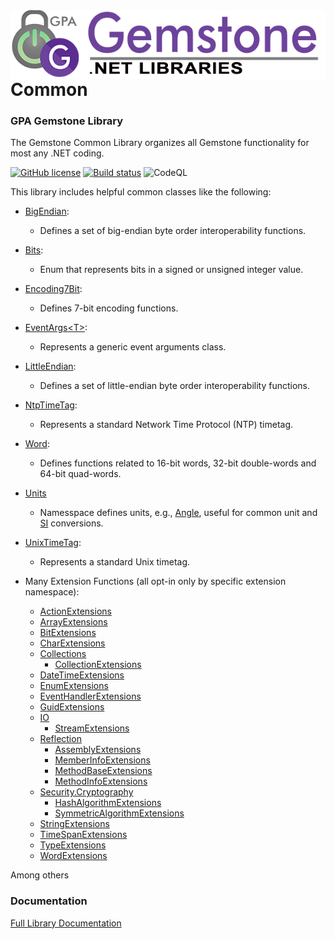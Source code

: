 <img align="right" src="img/gemstone-wide-600.png" alt="gemstone logo">

# Common
### GPA Gemstone Library

The Gemstone Common Library organizes all Gemstone functionality for most any .NET coding.

[![GitHub license](https://img.shields.io/github/license/gemstone/common?color=4CC61E)](https://github.com/gemstone/common/blob/master/LICENSE)
[![Build status](https://ci.appveyor.com/api/projects/status/lar65enrk8b7aqu2?svg=true)](https://ci.appveyor.com/project/ritchiecarroll/common)
![CodeQL](https://github.com/gemstone/common/workflows/CodeQL/badge.svg)

This library includes helpful common classes like the following:

* [BigEndian](https://gemstone.github.io/common/help/html/T_Gemstone_BigEndian.htm):
  * Defines a set of big-endian byte order interoperability functions.

* [Bits](https://gemstone.github.io/common/help/html/T_Gemstone_Bits.htm):
  * Enum that represents bits in a signed or unsigned integer value.

* [Encoding7Bit](https://gemstone.github.io/common/help/html/T_Gemstone_Encoding7Bit.htm):
  * Defines 7-bit encoding functions.

* [EventArgs&lt;T&gt;](https://gemstone.github.io/common/help/html/T_Gemstone_EventArgs_1.htm):
  * Represents a generic event arguments class.

* [LittleEndian](https://gemstone.github.io/common/help/html/T_Gemstone_LittleEndian.htm):
  * Defines a set of little-endian byte order interoperability functions.

* [NtpTimeTag](https://gemstone.github.io/common/help/html/T_Gemstone_NtpTimeTag.htm):
  * Represents a standard Network Time Protocol (NTP) timetag.

* [Word](https://gemstone.github.io/common/help/html/T_Gemstone_Word.htm):
  * Defines functions related to 16-bit words, 32-bit double-words and 64-bit quad-words.

* [Units](https://gemstone.github.io/common/help/html/N_Gemstone_Units.htm)
  * Namesspace defines units, e.g., [Angle](https://gemstone.github.io/common/help/html/T_Gemstone_Units_Angle.htm), useful for common unit and [SI](https://gemstone.github.io/common/help/html/T_Gemstone_Units_SI.htm) conversions.

* [UnixTimeTag](https://gemstone.github.io/common/help/html/T_Gemstone_UnixTimeTag.htm):
  * Represents a standard Unix timetag.
 
* Many Extension Functions (all opt-in only by specific extension namespace):
  * [ActionExtensions](https://gemstone.github.io/common/help/html/T_Gemstone_ActionExtensions_ActionExtensions.htm)
  * [ArrayExtensions](https://gemstone.github.io/common/help/html/T_Gemstone_ArrayExtensions_ArrayExtensions.htm)
  * [BitExtensions](https://gemstone.github.io/common/help/html/T_Gemstone_BitExtensions_BitExtensions.htm)
  * [CharExtensions](https://gemstone.github.io/common/help/html/T_Gemstone_CharExtensions_CharExtensions.htm)
  * [Collections](https://gemstone.github.io/common/help/html/N_Gemstone_Collections.htm)
    * [CollectionExtensions](https://gemstone.github.io/common/help/html/T_Gemstone_Collections_CollectionExtensions_CollectionExtensions.htm)
  * [DateTimeExtensions](https://gemstone.github.io/common/help/html/T_Gemstone_DateTimeExtensions_DateTimeExtensions.htm)
  * [EnumExtensions](https://gemstone.github.io/common/help/html/T_Gemstone_EnumExtensions_EnumExtensions.htm)
  * [EventHandlerExtensions](https://gemstone.github.io/common/help/html/T_Gemstone_EventHandlerExtensions_EventHandlerExtensions.htm)
  * [GuidExtensions](https://gemstone.github.io/common/help/html/T_Gemstone_GuidExtensions_GuidExtensions.htm)
  * [IO](https://gemstone.github.io/common/help/html/N_Gemstone_IO.htm)
    * [StreamExtensions](https://gemstone.github.io/common/help/html/T_Gemstone_IO_StreamExtensions_StreamExtensions.htm)
  * [Reflection](https://gemstone.github.io/common/help/html/N_Gemstone_Reflection.htm)
    * [AssemblyExtensions](https://gemstone.github.io/common/help/html/T_Gemstone_Reflection_AssemblyExtensions_AssemblyExtensions.htm)
    * [MemberInfoExtensions](https://gemstone.github.io/common/help/html/T_Gemstone_Reflection_MemberInfoExtensions_MemberInfoExtensions.htm)
    * [MethodBaseExtensions](https://gemstone.github.io/common/help/html/T_Gemstone_Reflection_MethodBaseExtensions_MethodBaseExtensions.htm)
    * [MethodInfoExtensions](https://gemstone.github.io/common/help/html/T_Gemstone_Reflection_MethodInfoExtensions_MethodInfoExtensions.htm)
  * [Security.Cryptography](https://gemstone.github.io/common/help/html/N_Gemstone_Security_Cryptography.htm)
    * [HashAlgorithmExtensions](https://gemstone.github.io/common/help/html/T_Gemstone_Security_Cryptography_HashAlgorithmExtensions_HashAlgorithmExtensions.htm)
    * [SymmetricAlgorithmExtensions](https://gemstone.github.io/common/help/html/T_Gemstone_Security_Cryptography_SymmetricAlgorithmExtensions_SymmetricAlgorithmExtensions.htm)
  * [StringExtensions](https://gemstone.github.io/common/help/html/T_Gemstone_StringExtensions_StringExtensions.htm)
  * [TimeSpanExtensions](https://gemstone.github.io/common/help/html/T_Gemstone_TimeSpanExtensions_TimeSpanExtensions.htm)
  * [TypeExtensions](https://gemstone.github.io/common/help/html/T_Gemstone_TypeExtensions_TypeExtensions.htm)
  * [WordExtensions](https://gemstone.github.io/common/help/html/T_Gemstone_WordExtensions_WordExtensions.htm)

Among others

### Documentation
[Full Library Documentation](https://gemstone.github.io/common/help)
